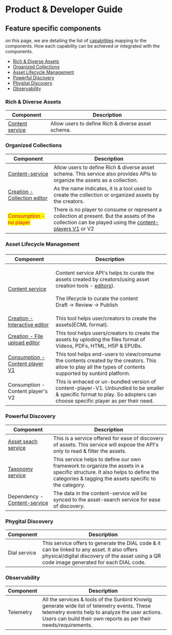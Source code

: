 # Product & Developer Guide

## Feature specific components

on this page, we are detailing the list of [capabilities](../capabilities/) mapping to the components. How each capability can be achieved or integrated with the components.

* [Rich & Diverse Assets](./#rich-and-diverse-assets)
* [Organized Collections](./#organized-collections)
* [Asset Lifecycle Management](./#asset-lifecycle-management)
* [Powerful Discovery](./#powerful-discovery)
* [Phygital Discovery](./#phygital-discovery)
* [Observability](./#observability)

### Rich & Diverse Assets

| Component                           | Description                                        |
| ----------------------------------- | -------------------------------------------------- |
| [Content service](content-service/) | Allow users to define Rich & diverse asset schema. |

### Organized Collections

| Component                                                     | Description                                                                                                                                                               |
| ------------------------------------------------------------- | ------------------------------------------------------------------------------------------------------------------------------------------------------------------------- |
| [Content-service](content-service/)                           | Allow users to define Rich & diverse asset schema. This service also provides APIs to organize the assets as a collection.                                                |
| [Creation - Collection editor](editors/collection-editor-v2/) | As the name indicates, it is a tool used to create the collection or organized assets by the creators.                                                                    |
| <mark style="color:red;">Consumption - no player</mark>       | There is no player to consume or represent a collection at present. But the assets of the collection can be played using the [content-players V1](broken-reference) or V2 |

### Asset Lifecycle Management

###

| Component                                                | Description                                                                                                                                                                                                        |
| -------------------------------------------------------- | ------------------------------------------------------------------------------------------------------------------------------------------------------------------------------------------------------------------ |
| [Content service](content-service/)                      | <p>Content service API's helps to curate the assets created by creators(using asset creation tools - <a href="editors/">editors</a>).<br><br>The lifecycle to curate the content<br>Draft -> Review -> Publish</p> |
| [Creation - Interactive editor](editors/editor/)         | This tool helps user/creators to create the assets(ECML format).                                                                                                                                                   |
| [Creation - File upload editor](editors/generic-editor/) | This tool helps users/creators to create the assets by uploding the files format of Videos, PDFs, HTML, H5P & EPUBs.                                                                                               |
| [Consumption - Content player V1](broken-reference)      | This tool helps end-users to view/consume the contents created by the creators. This allow to play all the types of contents supported by sunbird platform.                                                        |
| Consumption - Content player's V2                        | This is enhaced or un-bundled version of content-player-V1. Unbundled to be smaller & specific format to play. So adopters can choose specific player as per their need.                                           |

### Powerful Discovery

| Component                                        | Description                                                                                                                                                                          |
| ------------------------------------------------ | ------------------------------------------------------------------------------------------------------------------------------------------------------------------------------------ |
| [Asset seach service](assets-search-service/)    | This is a service offered for ease of discovery of assets. This service will expose the API's only to read & filter the assets.                                                      |
| [Taxonomy service](taxonomy-and-tagging/)        | This service helps to define our own framework to organize the assets in a specific structure. It also helps to define the categories & tagging the assets specific to the category. |
| Dependency - [Content-service](content-service/) | The data in the content-service will be synced to the asset-search service for ease of discovery.                                                                                    |

### Phygital Discovery

| Component    | Description                                                                                                                                                                               |
| ------------ | ----------------------------------------------------------------------------------------------------------------------------------------------------------------------------------------- |
| Dial service | This service offers to generate the DIAL code & it can be linked to any asset. It also offers physical/digital discovery of the asset using a QR code image generated for each DIAL code. |

### Observability

| Component | Description                                                                                                                                                                                                        |
| --------- | ------------------------------------------------------------------------------------------------------------------------------------------------------------------------------------------------------------------ |
| Telemetry | All the services & tools of the Sunbird Knowlg generate wide list of telemetry events. These telemetry events help to analyze the user actions. Users can build their own reports as per their needs/requirements. |
